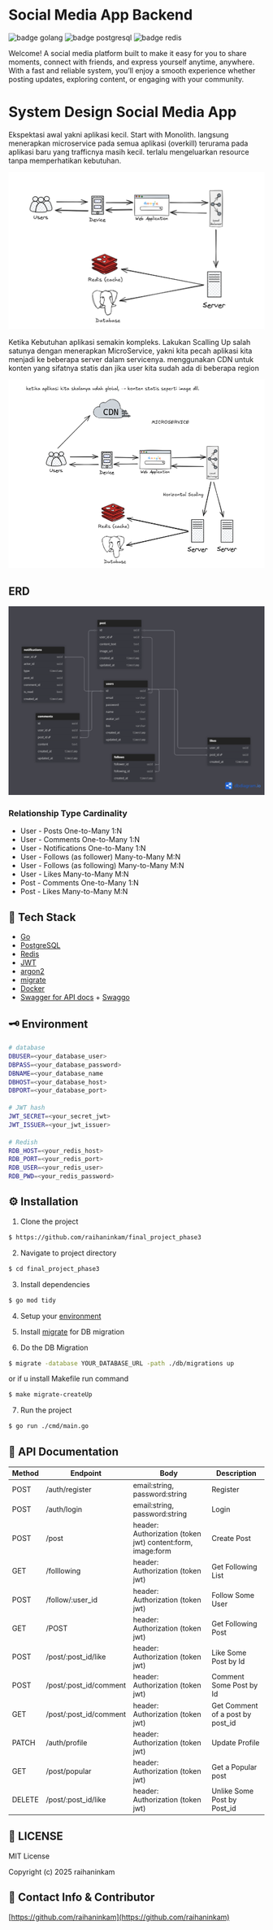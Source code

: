 # Social Media App Backend

![badge golang](https://img.shields.io/badge/Go-00ADD8?style=for-the-badge&logo=go&logoColor=white)
![badge postgresql](https://img.shields.io/badge/PostgreSQL-316192?style=for-the-badge&logo=postgresql&logoColor=white)
![badge redis](https://img.shields.io/badge/redis-%23DD0031.svg?&style=for-the-badge&logo=redis&logoColor=white)

Welcome!
A social media platform built to make it easy for you to share moments, connect with friends, and express yourself anytime, anywhere. With a fast and reliable system, you’ll enjoy a smooth experience whether posting updates, exploring content, or engaging with your community.

# System Design Social Media App

Ekspektasi awal yakni aplikasi kecil. Start with Monolith. langsung menerapkan microservice pada semua aplikasi (overkill) terurama pada aplikasi baru yang trafficnya masih kecil. terlalu mengeluarkan resource tanpa memperhatikan kebutuhan.

![alt text](image.png)

Ketika Kebutuhan aplikasi semakin kompleks. Lakukan Scalling Up salah satunya dengan menerapkan MicroService, yakni kita pecah aplikasi kita menjadi ke beberapa server dalam servicenya. menggunakan CDN untuk konten yang sifatnya statis dan jika user kita sudah ada di beberapa region

![alt text](image-1.png)

## ERD

![alt text](social_media.png)

### Relationship Type Cardinality

- User - Posts One-to-Many 1:N
- User - Comments One-to-Many 1:N
- User - Notifications One-to-Many 1:N
- User - Follows (as follower) Many-to-Many M:N
- User - Follows (as following) Many-to-Many M:N
- User - Likes Many-to-Many M:N
- Post - Comments One-to-Many 1:N
- Post - Likes Many-to-Many M:N

## 🔧 Tech Stack

- [Go](https://go.dev/dl/)
- [PostgreSQL](https://www.postgresql.org/download/)
- [Redis](https://redis.io/docs/latest/operate/oss_and_stack/install/archive/install-redis/install-redis-on-windows/)
- [JWT](https://github.com/golang-jwt/jwt)
- [argon2](https://pkg.go.dev/golang.org/x/crypto/argon2)
- [migrate](https://github.com/golang-migrate/migrate)
- [Docker](https://docs.docker.com/engine/install/ubuntu/#install-using-the-repository)
- [Swagger for API docs](https://swagger.io/) + [Swaggo](https://github.com/swaggo/swag)

## 🗝️ Environment

```bash
# database
DBUSER=<your_database_user>
DBPASS=<your_database_password>
DBNAME=<your_database_name
DBHOST=<your_database_host>
DBPORT=<your_database_port>

# JWT hash
JWT_SECRET=<your_secret_jwt>
JWT_ISSUER=<your_jwt_issuer>

# Redish
RDB_HOST=<your_redis_host>
RDB_PORT=<your_redis_port>
RDB_USER=<your_redis_user>
RDB_PWD=<your_redis_password>


```

## ⚙️ Installation

1. Clone the project

```sh
$ https://github.com/raihaninkam/final_project_phase3
```

2. Navigate to project directory

```sh
$ cd final_project_phase3
```

3. Install dependencies

```sh
$ go mod tidy
```

4. Setup your [environment](##-environment)

5. Install [migrate](https://github.com/golang-migrate/migrate/tree/master/cmd/migrate#installation) for DB migration

6. Do the DB Migration

```sh
$ migrate -database YOUR_DATABASE_URL -path ./db/migrations up
```

or if u install Makefile run command

```sh
$ make migrate-createUp
```

7. Run the project

```sh
$ go run ./cmd/main.go
```

## 🚧 API Documentation

| Method | Endpoint               | Body                                                       | Description                      |
| ------ | ---------------------- | ---------------------------------------------------------- | -------------------------------- |
| POST   | /auth/register         | email:string, password:string                              | Register                         |
| POST   | /auth/login            | email:string, password:string                              | Login                            |
| POST   | /post                  | header: Authorization (token jwt) content:form, image:form | Create Post                      |
| GET    | /folllowing            | header: Authorization (token jwt)                          | Get Following List               |
| POST   | /follow/:user_id       | header: Authorization (token jwt)                          | Follow Some User                 |
| GET    | /POST                  | header: Authorization (token jwt)                          | Get Following Post               |
| POST   | /post/:post_id/like    | header: Authorization (token jwt)                          | Like Some Post by Id             |
| POST   | /post/:post_id/comment | header: Authorization (token jwt)                          | Comment Some Post by Id          |
| GET    | /post/:post_id/comment | header: Authorization (token jwt)                          | Get Comment of a post by post_id |
| PATCH  | /auth/profile          | header: Authorization (token jwt)                          | Update Profile                   |
| GET    | /post/popular          | header: Authorization (token jwt)                          | Get a Popular post               |
| DELETE | /post/:post_id/like    | header: Authorization (token jwt)                          | Unlike Some Post by Post_id      |

## 📄 LICENSE

MIT License

Copyright (c) 2025 raihaninkam

## 📧 Contact Info & Contributor

[https://github.com/raihaninkam](https://github.com/raihaninkam)
